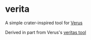 # verita
A simple crater-inspired tool for [Verus](https://github.com/verus-lang/verus)

Derived in part from Verus's [veritas tool](https://github.com/verus-lang/verus/tree/main/tools/veritas)
